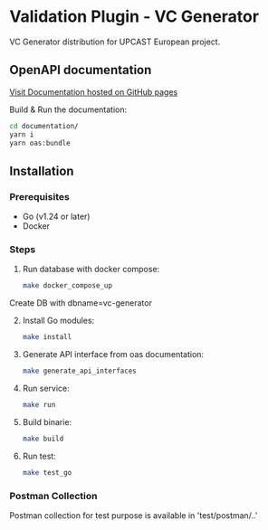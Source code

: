 # Validation Plugin - VC Generator

VC Generator distribution for UPCAST European project.

## OpenAPI documentation

[Visit Documentation hosted on GitHub pages](https://dawex.github.io/vc-generator/)

Build & Run the documentation:
```bash
cd documentation/
yarn i
yarn oas:bundle
```

## Installation

### Prerequisites

- Go (v1.24 or later)
- Docker

### Steps

1. Run database with docker compose:
    ```bash
    make docker_compose_up
    ```

Create DB with dbname=vc-generator

2. Install Go modules:
    ```bash
    make install
    ```

3. Generate API interface from oas documentation:
    ```bash
    make generate_api_interfaces
    ```

4. Run service:
    ```bash
    make run
    ```

5. Build binarie:
    ```bash
    make build
    ```

6. Run test:
    ```bash
    make test_go
    ```

### Postman Collection

Postman collection for test purpose is available in 'test/postman/..'
